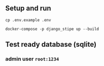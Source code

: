 
## Setup and run

`cp .env.example .env`

`docker-compose -p django_stipe up --build`
## Test ready database (sqlite)
### admin user  `root:1234`